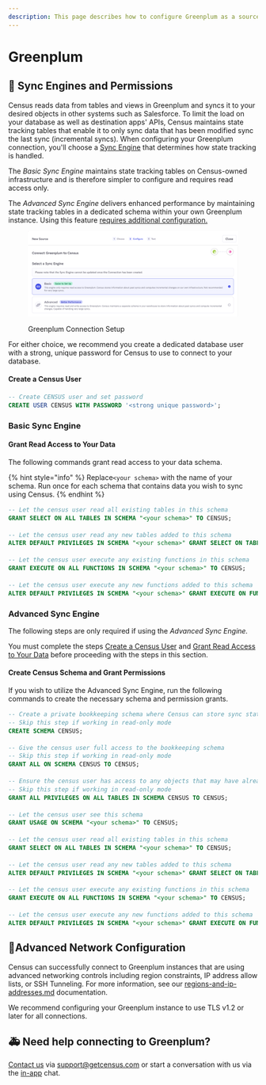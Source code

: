 ```yaml
---
description: This page describes how to configure Greenplum as a source for Census.
---
```


# Greenplum

## 🔐 Sync Engines and Permissions

Census reads data from tables and views in Greenplum and syncs it to your desired objects in other systems such as Salesforce. To limit the load on your database as well as destination apps' APIs, Census maintains state tracking tables that enable it to only sync data that has been modified sync the last sync (incremental syncs). When configuring your Greenplum connection, you'll choose a [Sync Engine](overview.md#sync-engines) that determines how state tracking is handled.

The _Basic Sync Engine_ maintains state tracking tables on Census-owned infrastructure and is therefore simpler to configure and requires read access only.

The _Advanced Sync Engine_ delivers enhanced performance by maintaining state tracking tables in a dedicated schema within your own Greenplum instance. Using this feature [requires additional configuration.](greenplum.md#advanced-sync-engine)

<figure><img src="../.gitbook/assets/Screenshot 2023-08-04 at 3.59.40 PM (1).png" alt=""><figcaption><p>Greenplum Connection Setup</p></figcaption></figure>

For either choice, we recommend you create a dedicated database user with a strong, unique password for Census to use to connect to your database.

#### Create a Census User

```sql
-- Create CENSUS user and set password
CREATE USER CENSUS WITH PASSWORD '<strong unique password>';
```

### Basic Sync Engine

#### Grant Read Access to Your Data

The following commands grant read access to your data schema.

{% hint style="info" %}
Replace`<your schema>` with the name of your schema. Run once for each schema that contains data you wish to sync using Census.
{% endhint %}

```sql
-- Let the census user read all existing tables in this schema
GRANT SELECT ON ALL TABLES IN SCHEMA "<your schema>" TO CENSUS;

-- Let the census user read any new tables added to this schema
ALTER DEFAULT PRIVILEGES IN SCHEMA "<your schema>" GRANT SELECT ON TABLES TO CENSUS;

-- Let the census user execute any existing functions in this schema
GRANT EXECUTE ON ALL FUNCTIONS IN SCHEMA "<your schema>" TO CENSUS;

-- Let the census user execute any new functions added to this schema
ALTER DEFAULT PRIVILEGES IN SCHEMA "<your schema>" GRANT EXECUTE ON FUNCTIONS TO CENSUS;
```

### Advanced Sync Engine

The following steps are only required if using the _Advanced Sync Engine._

You must complete the steps [Create a Census User](greenplum.md#create-a-census-user) and [Grant Read Access to Your Data](greenplum.md#basic-sync-engine) before proceeding with the steps in this section.

#### Create Census Schema and Grant Permissions

If you wish to utilize the Advanced Sync Engine, run the following commands to create the necessary schema and permission grants.

```sql
-- Create a private bookkeeping schema where Census can store sync state
-- Skip this step if working in read-only mode
CREATE SCHEMA CENSUS;

-- Give the census user full access to the bookkeeping schema
-- Skip this step if working in read-only mode
GRANT ALL ON SCHEMA CENSUS TO CENSUS;

-- Ensure the census user has access to any objects that may have already existed in the bookkeeping schema
-- Skip this step if working in read-only mode
GRANT ALL PRIVILEGES ON ALL TABLES IN SCHEMA CENSUS TO CENSUS;

-- Let the census user see this schema
GRANT USAGE ON SCHEMA "<your schema>" TO CENSUS;

-- Let the census user read all existing tables in this schema
GRANT SELECT ON ALL TABLES IN SCHEMA "<your schema>" TO CENSUS;

-- Let the census user read any new tables added to this schema
ALTER DEFAULT PRIVILEGES IN SCHEMA "<your schema>" GRANT SELECT ON TABLES TO CENSUS;

-- Let the census user execute any existing functions in this schema
GRANT EXECUTE ON ALL FUNCTIONS IN SCHEMA "<your schema>" TO CENSUS;

-- Let the census user execute any new functions added to this schema
ALTER DEFAULT PRIVILEGES IN SCHEMA "<your schema>" GRANT EXECUTE ON FUNCTIONS TO CENSUS;
```

## 🚦Advanced Network Configuration

Census can successfully connect to Greenplum instances that are using advanced networking controls including region constraints, IP address allow lists, or SSH Tunneling. For more information, see our [regions-and-ip-addresses.md](../misc/security-and-privacy/regions-and-ip-addresses.md "mention") documentation.&#x20;

We recommend configuring your Greenplum instance to use TLS v1.2 or later for all connections.

## 🚑 Need help connecting to Greenplum?

[Contact us](mailto:support@getcensus.com) via support@getcensus.com or start a conversation with us via the [in-app](https://app.getcensus.com) chat.
